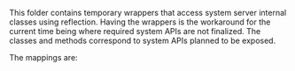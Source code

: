 This folder contains temporary wrappers that access system server internal
classes using reflection. Having the wrappers is the workaround for the current
time being where required system APIs are not finalized. The classes and methods
correspond to system APIs planned to be exposed.

The mappings are:
